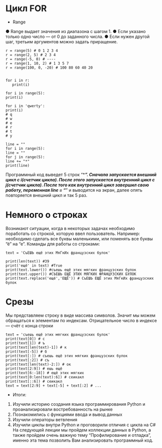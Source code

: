 # Цикл FOR
* Range

● Range выдает значения из диапазона с шагом 1.
● Если указано только одно число — от 0 до заданного числа.
● Если нужен другой шаг, третьим аргументов можно задать приращение.
```
r = range(5) # 0 1 2 3 4
r = range(2, 5) # 2 3 4
r = range(-5, 0) # ----
r = range(1, 10, 2) # 1 3 5 7
r = range(100, 0, -20) # 100 80 60 40 20


for i in r:
   print(i)

for i in range(5):
print(i)

for i in 'qwerty':
print(i)
# q
# w
# e
# r
# t
# y

line = ""
for i in range(5):
line = ""
for j in range(5):
line += "*"
print(line)
```
Программный код выведет 5 строк “******”. Сначала запускается внешний цикл с
i(счетчик цикла). После этого запускается внутренний цикл с j(счетчик цикла).
После того как внутренний цикл завершил свою работу, переменная line = “*****” и
выводится на экран, далее опять повторяется внешний цикл и так 5 раз.
# Немного о строках
Возникают ситуации, когда в некоторых задачах необходимо поработать со строкой, которую ввел пользователь. Например: необходимо сделать все буквы
маленькими, или поменять все буквы “ё” на “е”.
Команды для работы со строками:
```
text = 'СъЕШЬ ещё этих МяГкИх французских булок'

print(len(text)) #39
print('ещё' in text) #True
print(text.lower()) #съешь ещё этих мягких французских булок
print(text.upper()) #СЪЕШЬ ЕЩЁ ЭТИХ МЯГКИХ ФРАНЦУЗСКИХ БУЛОК
print(text.replace('ещё','ЕЩЁ')) # СъЕШЬ ЕЩЁ этих МяГкИх французских булок
```
# Срезы
Мы представляем строку в виде массива символов. Значит мы можем
обращаться к элементам по индексам.
Отрицательное число в индексе — счёт с конца строки
```
text = 'съешь ещё этих мягких французских булок'
print(text[0]) # c
print(text[1]) # ъ
print(text[len(text)-1]) # к
print(text[-5]) # б
print(text[:]) # съешь ещё этих мягких французских булок
print(text[:2]) # съ
print(text[len(text)-2:]) # ок
print(text[2:9]) # ешь ещё
print(text[6:-18]) # ещё этих мягких
print(text[0:len(text):6]) # сеикакл
print(text[::6]) # сеикакл
text = text[2:9] + text[-5] + text[:2] # ...
```
* Итоги:
1. Изучили историю создания языка программирования Python и
проанализировали востребованность на рынке
2. Познакомились с функциями ввода и вывод данных
3. Изучили операторы ветвления
4. Изучили циклы внутри Python и проговорили отличия с цикла на C#
На следующей лекции мы пройдем коллекции данных в Python, а также пройдем
очень важную тему “Профилирование и отладка”, именно эта тема позволить Вам
анализировать программный код.
